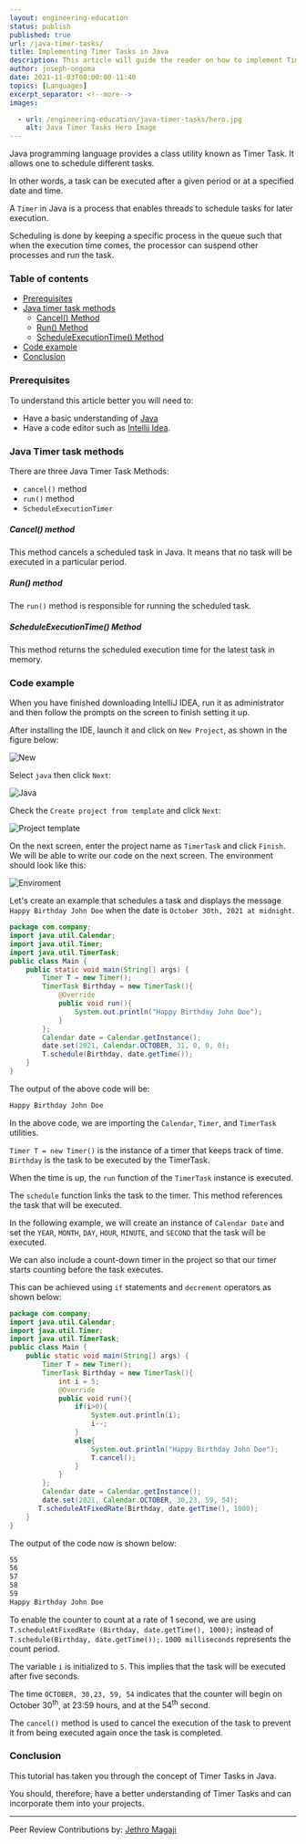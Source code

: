 ```yaml
---
layout: engineering-education
status: publish
published: true
url: /java-timer-tasks/
title: Implementing Timer Tasks in Java
description: This article will guide the reader on how to implement Timer Tasks in Java. This class allows one to schedule the execution of different processes.
author: joseph-ongoma
date: 2021-11-03T00:00:00-11:40
topics: [Languages]
excerpt_separator: <!--more-->
images:

  - url: /engineering-education/java-timer-tasks/hero.jpg
    alt: Java Timer Tasks Hero Image
---
```

Java programming language provides a class utility known as Timer Task. It allows one to schedule different tasks.
<!--more-->
In other words, a task can be executed after a given period or at a specified date and time.

A `Timer` in Java is a process that enables threads to schedule tasks for later execution.

Scheduling is done by keeping a specific process in the queue such that when the execution time comes, the processor can suspend other processes and run the task.

### Table of contents
- [Prerequisites](#prerequisites)
- [Java timer task methods](#java-timer-task-methods)
    - [Cancel() Method](#cancel-method)
    - [Run() Method](#run-method)
    - [ScheduleExecutionTime() Method](#scheduleexecutiontime-method)
- [Code example](#code-example)
- [Conclusion](#conclusion)

### Prerequisites
To understand this article better you will need to:
- Have a basic understanding of [Java](https://www.w3schools.com/Java/default.asp)
- Have a code editor such as [Intellij Idea](https://www.jetbrains.com/idea/download/#section=windows).

### Java Timer task methods
There are three Java Timer Task Methods:
- `cancel()` method
- `run()` method
- `ScheduleExecutionTimer`

##### Cancel() method
This method cancels a scheduled task in Java. It means that no task will be executed in a particular period.

##### Run() method
The `run()` method is responsible for running the scheduled task.

##### ScheduleExecutionTime() Method
This method returns the scheduled execution time for the latest task in memory.

### Code example
When you have finished downloading IntelliJ IDEA, run it as administrator and then follow the prompts on the screen to finish setting it up. 

After installing the IDE, launch it and click on `New Project`, as shown in the figure below:

![New](/engineering-education/java-timer-tasks/new.jpg)

Select `java` then click `Next`:

![Java](/engineering-education/java-timer-tasks/java.jpg)

Check the `Create project from template` and click  `Next`:

![Project template](/engineering-education/java-timer-tasks/commandline.jpg)

On the next screen, enter the project name as `TimerTask` and click `Finish`. We will be able to write our code on the next screen. The environment should look like this:

![Enviroment](/engineering-education/java-timer-tasks/environ.jpg)

Let's create an example that schedules a task and displays the message `Happy Birthday John Doe` when the date is `October 30th, 2021 at midnight`.

```java
package com.company;
import java.util.Calendar;
import java.util.Timer;
import java.util.TimerTask;
public class Main {
    public static void main(String[] args) {
        Timer T = new Timer();
        TimerTask Birthday = new TimerTask(){
            @Override
            public void run(){
                System.out.println("Happy Birthday John Doe");
            }
        };
        Calendar date = Calendar.getInstance();
        date.set(2021, Calendar.OCTOBER, 31, 0, 0, 0);
        T.schedule(Birthday, date.getTime());
    }
}
```

The output of the above code will be:

```bash
Happy Birthday John Doe
```

In the above code, we are importing the `Calendar`, `Timer`, and `TimerTask` utilities.

`Timer T = new Timer()` is the instance of a timer that keeps track of time. `Birthday` is the task to be executed by the TimerTask.

When the time is up, the `run` function of the `TimerTask` instance is executed.

The `schedule` function links the task to the timer. This method references the task that will be executed.

In the following example, we will create an instance of `Calendar Date` and set the `YEAR`, `MONTH`, `DAY`, `HOUR`, `MINUTE`, and `SECOND` that the task will be executed.

We can also include a count-down timer in the project so that our timer starts counting before the task executes. 

This can be achieved using `if` statements and `decrement` operators as shown below:

```java
package com.company;
import java.util.Calendar;
import java.util.Timer;
import java.util.TimerTask;
public class Main {
    public static void main(String[] args) {
        Timer T = new Timer();
        TimerTask Birthday = new TimerTask(){
            int i = 5;
            @Override
            public void run(){
                if(i>0){
                    System.out.println(i);
                    i--;
                }
                else{
                    System.out.println("Happy Birthday John Doe");
                    T.cancel();
                }
            }
        };
        Calendar date = Calendar.getInstance();
        date.set(2021, Calendar.OCTOBER, 30,23, 59, 54);
       T.scheduleAtFixedRate(Birthday, date.getTime(), 1000);
    }
}
```

The output of the code now is shown below:

```bash
55
56
57
58
59
Happy Birthday John Doe
```

To enable the counter to count at a rate of 1 second, we are using `T.scheduleAtFixedRate (Birthday, date.getTime(), 1000);` instead of `T.schedule(Birthday, date.getTime());`. `1000 milliseconds` represents the count period.

The variable `i` is initialized to `5`. This implies that the task will be executed after five seconds. 

The time `OCTOBER, 30,23, 59, 54` indicates that the counter will begin on October 30<sup>th</sup>, at 23:59 hours, and at the 54<sup>th</sup> second.

The `cancel()` method is used to cancel the execution of the task to prevent it from being executed again once the task is completed.

### Conclusion
This tutorial has taken you through the concept of Timer Tasks in Java.

You should, therefore, have a better understanding of Timer Tasks and can incorporate them into your projects.

---
Peer Review Contributions by: [Jethro Magaji](/engineering-education/authors/jethro-magaji/)